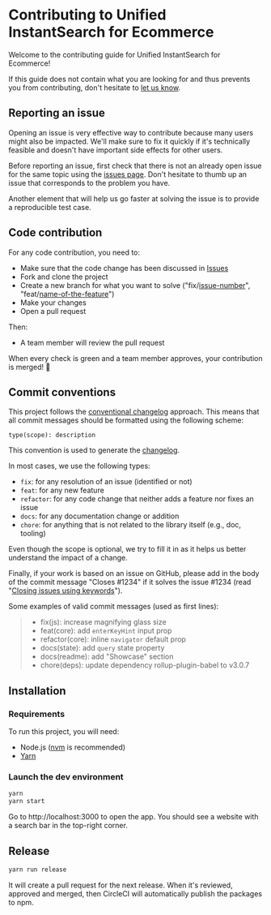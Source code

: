 # Contributing to Unified InstantSearch for Ecommerce

Welcome to the contributing guide for Unified InstantSearch for Ecommerce!

If this guide does not contain what you are looking for and thus prevents you from contributing, don't hesitate to [let us know](https://github.com/algolia/unified-instantsearch-ecommerce/issues/new).

## Reporting an issue

Opening an issue is very effective way to contribute because many users might also be impacted. We'll make sure to fix it quickly if it's technically feasible and doesn't have important side effects for other users.

Before reporting an issue, first check that there is not an already open issue for the same topic using the [issues page](https://github.com/algolia/unified-instantsearch-ecommerce/issues). Don't hesitate to thumb up an issue that corresponds to the problem you have.

Another element that will help us go faster at solving the issue is to provide a reproducible test case.

## Code contribution

For any code contribution, you need to:

- Make sure that the code change has been discussed in [Issues](https://github.com/algolia/unified-instantsearch-ecommerce/issues)
- Fork and clone the project
- Create a new branch for what you want to solve ("fix/<u>issue-number</u>", "feat/<u>name-of-the-feature</u>")
- Make your changes
- Open a pull request

Then:

- A team member will review the pull request

When every check is green and a team member approves, your contribution is merged! 🚀

## Commit conventions

This project follows the [conventional changelog](https://conventionalcommits.org/) approach. This means that all commit messages should be formatted using the following scheme:

```
type(scope): description
```

This convention is used to generate the [changelog](https://github.com/algolia/unified-instantsearch-ecommerce/tree/master/CHANGELOG.md).

In most cases, we use the following types:

- `fix`: for any resolution of an issue (identified or not)
- `feat`: for any new feature
- `refactor`: for any code change that neither adds a feature nor fixes an issue
- `docs`: for any documentation change or addition
- `chore`: for anything that is not related to the library itself (e.g., doc, tooling)

Even though the scope is optional, we try to fill it in as it helps us better understand the impact of a change.

Finally, if your work is based on an issue on GitHub, please add in the body of the commit message "Closes #1234" if it solves the issue #1234 (read "[Closing issues using keywords](https://help.github.com/en/articles/closing-issues-using-keywords)").

Some examples of valid commit messages (used as first lines):

> - fix(js): increase magnifying glass size
> - feat(core): add `enterKeyHint` input prop
> - refactor(core): inline `navigator` default prop
> - docs(state): add `query` state property
> - docs(readme): add "Showcase" section
> - chore(deps): update dependency rollup-plugin-babel to v3.0.7

## Installation

### Requirements

To run this project, you will need:

- Node.js ([nvm](https://github.com/creationix/nvm#install-script) is recommended)
- [Yarn](https://yarnpkg.com)

### Launch the dev environment

```sh
yarn
yarn start
```

Go to http://localhost:3000 to open the app. You should see a website with a search bar in the top-right corner.

## Release

```sh
yarn run release
```

It will create a pull request for the next release. When it's reviewed, approved and merged, then CircleCI will automatically publish the packages to npm.